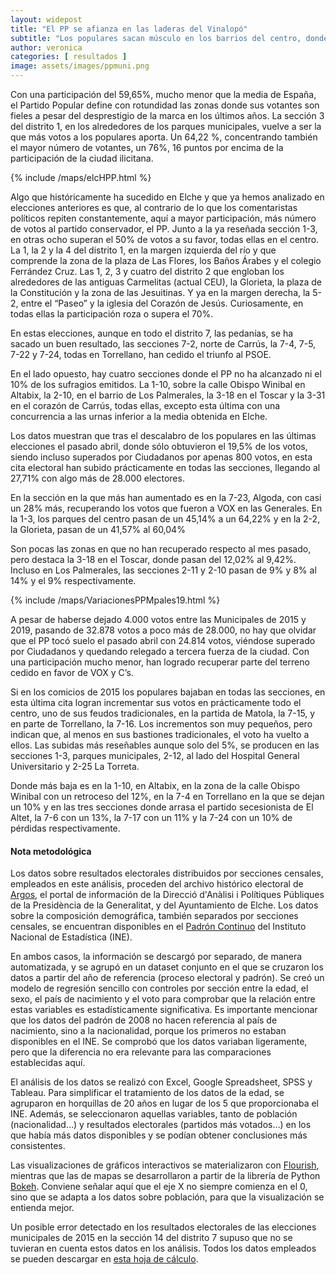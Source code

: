 ```yaml
---
layout: widepost
title: "El PP se afianza en las laderas del Vinalopó"
subtitle: "Los populares sacan músculo en los barrios del centro, donde mejoran los malos resultados de las pasadas generales. Pablo Ruz se hace fuerte en sus feudos y evita el temido sorpasso de C’s"
author: veronica 
categories: [ resultados ]
image: assets/images/ppmuni.png
---
```

Con una participación del 59,65%, mucho menor que la media de España, el Partido Popular define con rotundidad las zonas donde sus votantes son fieles a pesar del desprestigio de la marca en los últimos años. La sección 3 del distrito 1, en los alrededores de los parques municipales, vuelve a ser la que más votos a los populares aporta. Un 64,22 %, concentrando también el mayor número de votantes, un 76%, 16 puntos por encima de la participación de la ciudad ilicitana.

{% include /maps/elcHPP.html %}

Algo que históricamente ha sucedido en Elche y que ya hemos analizado en elecciones anteriores es que, al contrario de lo que los comentaristas políticos repiten constantemente, aquí a mayor participación, más número de votos al partido conservador, el PP. Junto a la ya reseñada sección 1-3, en otras ocho superan el 50% de votos a su favor, todas ellas en el centro. La 1, la 2 y la 4 del distrito 1, en la margen izquierda del río y que comprende la zona de la plaza de Las Flores, los Baños Árabes y el colegio Ferrández Cruz. Las 1, 2, 3 y cuatro del distrito 2 que engloban los alrededores de las antiguas Carmelitas (actual CEU), la Glorieta, la plaza de la Constitución y la zona de las Jesuitinas. Y ya en la margen derecha, la 5-2, entre el “Paseo” y la iglesia del Corazón de Jesús. Curiosamente, en todas ellas la participación roza o supera el 70%.

En estas elecciones, aunque en todo el distrito 7, las pedanías, se ha sacado un buen resultado, las secciones 7-2, norte de Carrús, la 7-4, 7-5, 7-22 y 7-24, todas en Torrellano, han cedido el triunfo al PSOE. 

En el lado opuesto, hay cuatro secciones donde el PP no ha alcanzado ni el 10% de los sufragios emitidos. La 1-10, sobre la calle Obispo Winibal en Altabix, la 2-10, en el barrio de Los Palmerales, la 3-18 en el Toscar y la 3-31 en el corazón de Carrús, todas ellas, excepto esta última con una concurrencia a las urnas inferior a la media obtenida en Elche.

<div class="flourish-embed" data-src="visualisation/386102"></div><script src="https://public.flourish.studio/resources/embed.js"></script>

Los datos muestran que tras el descalabro de los populares en las últimas elecciones el pasado abril, donde sólo obtuvieron el 19,5% de los votos, siendo incluso superados por Ciudadanos por apenas 800 votos, en esta cita electoral han subido prácticamente en todas las secciones, llegando al 27,71% con algo más de 28.000 electores.

En la sección en la que más han aumentado es en la 7-23, Algoda, con casi un 28% más, recuperando los votos que fueron a VOX en las Generales. En la 1-3, los parques del centro pasan de un 45,14% a un 64,22% y en la 2-2, la Glorieta, pasan de un 41,57% al 60,04%

Son pocas las zonas en que no han recuperado respecto al mes pasado, pero destaca la 3-18 en el Toscar, donde pasan del 12,02% al 9,42%. Incluso en Los Palmerales, las secciones 2-11 y 2-10 pasan de 9% y 8% al 14% y el 9% respectivamente.

{% include /maps/VariacionesPPMpales19.html %}

A pesar de haberse dejado 4.000 votos entre las Municipales de 2015 y 2019, pasando de 32.878 votos a poco más de 28.000, no hay que olvidar que el PP tocó suelo el pasado abril con 24.814 votos, viéndose superado por Ciudadanos y quedando relegado a tercera fuerza de la ciudad. Con una participación mucho menor, han logrado recuperar parte del terreno cedido en favor de VOX y C’s.

Si en los comicios de 2015 los populares bajaban en todas las secciones, en esta última cita logran incrementar sus votos en prácticamente todo el centro, uno de sus feudos tradicionales, en la partida de Matola, la 7-15, y en parte de Torrellano, la 7-16.
Los incrementos son muy pequeños, pero indican que, al menos en sus bastiones tradicionales, el voto ha vuelto a ellos. Las subidas más reseñables aunque solo del 5%, se producen en las secciones 1-3, parques municipales, 2-12, al lado del Hospital General Universitario y 2-25 La Torreta.

Donde más baja es en la 1-10, en Altabix, en la zona de la calle Obispo Winibal con un retroceso del 12%, en la 7-4 en Torrellano en la que se dejan un 10% y en las tres secciones donde arrasa el partido secesionista de El Altet, la 7-6 con un 13%, la 7-17 con un 11% y la 7-24 con un 10% de pérdidas respectivamente.

<div class="alert alert-secondary" role="alert">
  <h4 class="alert-heading">Nota metodológica</h4>
  <p>Los datos sobre resultados electorales distribuidos por secciones censales, empleados en este análisis, proceden del archivo histórico electoral de <a href="http://www.argos.gva.es/ahe/val/buscaEleccionesV.html">Argos</a>, el portal de información de la Direcció d'Anàlisi i Polítiques Públiques de la Presidència de la Generalitat, y del Ayuntamiento de Elche. Los datos sobre la composición demográfica, también separados por secciones censales, se encuentran disponibles en el <a href="http://www.ine.es/dyngs/INEbase/es/operacion.htm?c=Estadistica_C&cid=1254736177012&menu=resultados&idp=1254734710990">Padrón Continuo</a> del Instituto Nacional de Estadística (INE).</p>
  <p>En ambos casos, la información se descargó por separado, de manera automatizada, y se agrupó en un dataset conjunto en el que se cruzaron los datos a partir del año de referencia (proceso electoral y padrón). Se creó un modelo de regresión sencillo con controles por sección entre la edad, el sexo, el país de nacimiento y el voto para comprobar que la relación entre estas variables es estadísticamente significativa. Es importante mencionar que los datos del padrón de 2008 no hacen referencia al país de nacimiento, sino a la nacionalidad, porque los primeros no estaban disponibles en el INE. Se comprobó que los datos variaban ligeramente, pero que la diferencia no era relevante para las comparaciones establecidas aquí.
</p>
  <p>El análisis de los datos se realizó con Excel, Google Spreadsheet, SPSS y Tableau. Para simplificar el tratamiento de los datos de la edad, se agruparon en horquillas de 20 años en lugar de los 5 que proporcionaba el INE. Además, se seleccionaron aquellas variables, tanto de población (nacionalidad…) y resultados electorales (partidos más votados…) en los que había más datos disponibles y se podían obtener conclusiones más consistentes.</p>
  <p>Las visualizaciones de gráficos interactivos se materializaron con <a href="https://flourish.studio/">Flourish</a>, mientras que las de mapas se desarrollaron a partir de la librería de Python <a href="https://bokeh.pydata.org/en/latest/">Bokeh</a>. Conviene señalar aquí que el eje X no siempre comienza en el 0, sino que se adapta a los datos sobre población, para que la visualización se entienda mejor.</p> 
  <p>Un posible error detectado en los resultados electorales de las elecciones municipales de 2015 en la sección 14 del distrito 7 supuso que no se tuvieran en cuenta estos datos en los análisis. Todos los datos empleados se pueden descargar en <a href="https://docs.google.com/spreadsheets/d/1KQXKOpb7Vh9nDM5oFVVR9pdp17jLWdkJoz7ND52hhcU/edit?usp=sharing">esta hoja de cálculo</a>.</p>
</div>